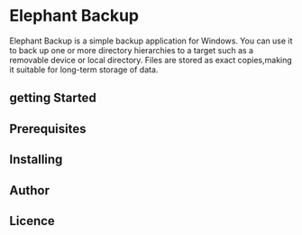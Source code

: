 # Elephant Backup

Elephant Backup is a simple backup application for Windows. You can use it to back up one or more directory hierarchies
to a target such as a removable device or local directory. Files are stored as exact copies,making it suitable for
long-term storage of data.

## getting Started

## Prerequisites

## Installing

## Author

## Licence
